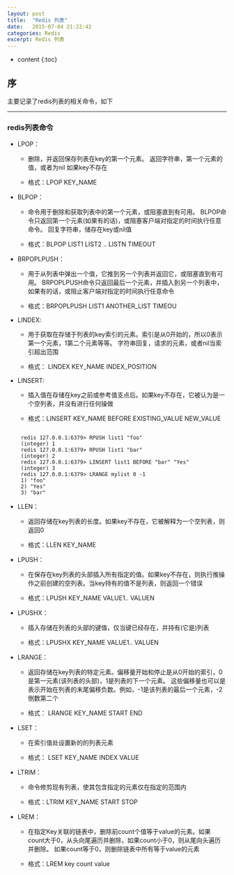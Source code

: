 ```yaml
---
layout: post
title:  "Redis 列表"
date:   2015-07-04 21:22:42
categories: Redis
excerpt: Redis 列表
---
```


* content
{:toc}


## 序

主要记录了redis列表的相关命令，如下

---

### redis列表命令

 * LPOP：

   *  删除，并返回保存列表在key的第一个元素。
        返回字符串，第一个元素的值，或者为nil 如果key不存在

   * 格式：LPOP KEY_NAME

 * BLPOP：

   *  命令用于删除和获取列表中的第一个元素，或阻塞直到有可用。 BLPOP命令只返回第一个元素(如果有的话)，或阻塞客户端对指定的时间执行任意命令。
        回复字符串，储存在key或nil值

   * 格式：BLPOP LIST1 LIST2 .. LISTN TIMEOUT

 * BRPOPLPUSH：

   *  用于从列表中弹出一个值，它推到另一个列表并返回它，或阻塞直到有可用。
        BRPOPLPUSH命令只返回最后一个元素，并插入到另一个列表中，如果有的话，或阻止客户端对指定的时间执行任意命令

   * 格式：BRPOPLPUSH LIST1 ANOTHER_LIST TIMEOU

 * LINDEX:

   * 用于获取在存储于列表的key索引的元素。索引是从0开始的，所以0表示第一个元素，1第二个元素等等。
        字符串回复，请求的元素，或者nil当索引超出范围

   * 格式： LINDEX KEY_NAME INDEX_POSITION

 * LINSERT:

   *  插入值在存储在key之前或参考值支点后。如果key不存在，它被认为是一个空列表，并没有进行任何操做

   * 格式：LINSERT KEY_NAME BEFORE EXISTING_VALUE NEW_VALUE
   <pre><code>
    redis 127.0.0.1:6379> RPUSH list1 "foo"
    (integer) 1
    redis 127.0.0.1:6379> RPUSH list1 "bar"
    (integer) 2
    redis 127.0.0.1:6379> LINSERT list1 BEFORE "bar" "Yes"
    (integer) 3
    redis 127.0.0.1:6379> LRANGE mylist 0 -1
    1) "foo"
    2) "Yes"
    3) "bar"
   </code></pre>

 * LLEN：

   * 返回存储在key列表的长度。如果key不存在，它被解释为一个空列表，则返回0

   * 格式：LLEN KEY_NAME

 * LPUSH：

   * 在保存在key列表的头部插入所有指定的值。如果key不存在，则执行推操作之前创建的空列表。当key持有的值不是列表，则返回一个错误

   * 格式：LPUSH KEY_NAME VALUE1.. VALUEN

 * LPUSHX：

   * 插入存储在列表的头部的键值，仅当键已经存在，并持有(它是)列表

   * 格式：LPUSHX KEY_NAME VALUE1.. VALUEN

 * LRANGE：

   * 返回存储在key列表的特定元素。偏移量开始和停止是从0开始的索引，0是第一元素(该列表的头部)，1是列表的下一个元素。
        这些偏移量也可以是表示开始在列表的末尾偏移负数。例如，-1是该列表的最后一个元素，-2倒数第二个

   * 格式： LRANGE KEY_NAME START END

 * LSET：

   * 在索引值处设置新的的列表元素

   * 格式：  LSET KEY_NAME INDEX VALUE

 * LTRIM：

   * 命令修剪现有列表，使其包含指定的元素仅在指定的范围内

   * 格式：LTRIM KEY_NAME START STOP

 * LREM：

   * 在指定Key关联的链表中，删除前count个值等于value的元素。如果count大于0，从头向尾遍历并删除，如果count小于0，则从尾向头遍历并删除。
        如果count等于0，则删除链表中所有等于value的元素

   * 格式：LREM key count value


